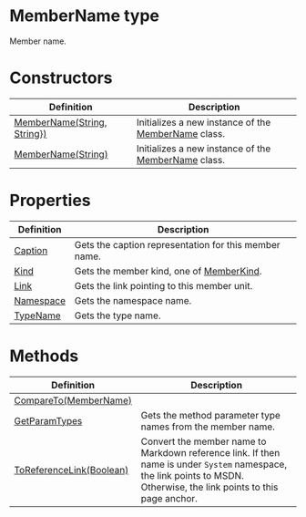 <a name='T-Vsxmd-Units-MemberName'></a>
# MemberName type

Member name.

# Constructors

| Definition | Description |
|-|-|
| [MemberName(String, String})](/Vsxmd.Units/MemberName.md/#M-Vsxmd-Units-MemberName-#ctor-System-String,System-Collections-Generic-IEnumerable{System-String}-) | Initializes a new instance of the [MemberName](/Vsxmd.Units/MemberName.md/#T-Vsxmd-Units-MemberName) class. |
| [MemberName(String)](/Vsxmd.Units/MemberName.md/#M-Vsxmd-Units-MemberName-#ctor-System-String-) | Initializes a new instance of the [MemberName](/Vsxmd.Units/MemberName.md/#T-Vsxmd-Units-MemberName) class. |

# Properties

| Definition | Description |
|-|-|
| [Caption](/Vsxmd.Units/MemberName.md/#P-Vsxmd-Units-MemberName-Caption) | Gets the caption representation for this member name. |
| [Kind](/Vsxmd.Units/MemberName.md/#P-Vsxmd-Units-MemberName-Kind) | Gets the member kind, one of [MemberKind](/Vsxmd.Units/MemberKind.md/#T-Vsxmd-Units-MemberKind). |
| [Link](/Vsxmd.Units/MemberName.md/#P-Vsxmd-Units-MemberName-Link) | Gets the link pointing to this member unit. |
| [Namespace](/Vsxmd.Units/MemberName.md/#P-Vsxmd-Units-MemberName-Namespace) | Gets the namespace name. |
| [TypeName](/Vsxmd.Units/MemberName.md/#P-Vsxmd-Units-MemberName-TypeName) | Gets the type name. |

# Methods

| Definition | Description |
|-|-|
| [CompareTo(MemberName)](/Vsxmd.Units/MemberName.md/#M-Vsxmd-Units-MemberName-CompareTo-Vsxmd-Units-MemberName-) |  |
| [GetParamTypes](/Vsxmd.Units/MemberName.md/#M-Vsxmd-Units-MemberName-GetParamTypes) | Gets the method parameter type names from the member name. |
| [ToReferenceLink(Boolean)](/Vsxmd.Units/MemberName.md/#M-Vsxmd-Units-MemberName-ToReferenceLink-System-Boolean-) | Convert the member name to Markdown reference link.  If then name is under `System` namespace, the link points to MSDN.  Otherwise, the link points to this page anchor. |
